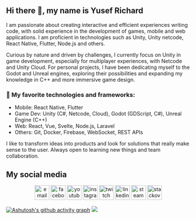 ## Hi there 👋, my name is **Yusef Richard**
I am passionate about creating interactive and efficient experiences writing code, with solid experience in the development of games, mobile and web applications. I am proficient in technologies such as Unity, Unity netcode, React Native, Flutter, Node.js and others.

Curious by nature and driven by challenges, I currently focus on Unity in game development, especially for multiplayer experiences, with Netcode and Unity Cloud. For personal projects, I have been dedicating myself to the Godot and Unreal engines, exploring their possibilities and expanding my knowledge in C++ and more immersive game design.

### 💼 My favorite technologies and frameworks:
- Mobile: React Native, Flutter
- Game Dev: Unity (C#, Netcode, Cloud), Godot (GDScript, C#), Unreal Engine (C++)
- Web: React, Vue, Svelte, Node.js, Laravel
- Others: Git, Docker, Firebase, WebSocket, REST APIs

I like to transform ideas into products and look for solutions that really make sense to the user. Always open to learning new things and team collaboration.

## My social media

<p align="center">
  <!-- <a href="https://darkwood.fr"><img src="https://img.icons8.com/fluent/96/000000/domain.png" alt="darkwood"/></a> -->
  <a href="mailto:richard.alves.dev@gmail.com"><img src="https://img.icons8.com/color/96/000000/gmail.png" height="40" alt="email"/></a>
  <a href="https://www.facebook.com/yusef.rick"><img src="https://img.icons8.com/color/96/000000/facebook.png" height="40" alt="facebook"/></a>
  <a href="https://www.youtube.com/channel/UCr-_VKoesW5fFgIVRPqm42w"><img src="https://img.icons8.com/color/96/000000/youtube.png" height="40" alt="youtube"/></a>
  <a href="https://www.instagram.com/ctrl_richard"><img src="https://img.icons8.com/color/96/000000/instagram-new.png" height="40" alt="instagram"/></a>
  <a href="https://www.twitch.tv/jaeger_dev"><img src="https://img.icons8.com/color/96/000000/twitch--v2.png" height="40" alt="twitch"/></a>
  <a href="https://www.linkedin.com/in/richardalvesdev"><img src="https://img.icons8.com/color/96/000000/linkedin.png" height="40" alt="linkedin"/></a>
  <a href="https://steamcommunity.com/id/richardu/"><img src="https://img.icons8.com/fluent/96/000000/steam.png" height="40" alt="steam"/></a>
  <a href="https://stackoverflow.com/users/11937124/jaeger-dev"><img src="https://img.icons8.com/color/96/000000/stackoverflow.png" height="40" alt="stackoverflow"/></a>
</p>


[![Ashutosh's github activity graph](https://github-readme-activity-graph.vercel.app/graph?username=yusefrich&theme=dracula)](https://github.com/ashutosh00710/github-readme-activity-graph)
![](https://komarev.com/ghpvc/?username=yusefrich)
